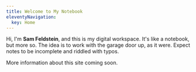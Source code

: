 ```yaml
---
title: Welcome to My Notebook
eleventyNavigation:
  key: Home
---
```


Hi, I'm **Sam Feldstein**, and this is my digital workspace. It's like a notebook, but more so. The idea is to work with the garage door up, as it were. Expect notes to be incomplete and riddled with typos.

More information about this site coming soon.

<!-- ## About This Site

On the local level, this site is a collection of markdown files. [Foam](https://marketplace.visualstudio.com/items?itemName=foam.foam-vscode) handles tagging and back-linking. The site is generated by [Eleventy](https://www.11ty.dev/) and deployed with [Cloudflare Pages](https://pages.cloudflare.com) as a subdomain of my [main site](https://samfeldstein.xyz). -->